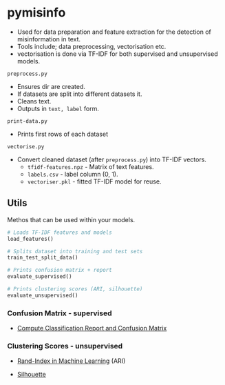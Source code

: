 # pymisinfo

- Used for data preparation and feature extraction for the detection of misinformation in text.
- Tools include; data preprocessing, vectorisation etc.
- vectorisation is done via TF-IDF for both supervised and unsupervised models.

`preprocess.py`

- Ensures dir are created.
- If datasets are split into different datasets it.
- Cleans text.
- Outputs in `text, label` form.

`print-data.py`

- Prints first rows of each dataset

`vectorise.py`

- Convert cleaned dataset (after `preprocess.py`) into TF-IDF vectors.
  - `tfidf-features.npz` - Matrix of text features.
  - `labels.csv` - label column (0, 1).
  - `vectoriser.pkl` - fitted TF-IDF model for reuse.

## Utils

Methos that can be used within your models.

```python
# Loads TF-IDF features and models
load_features()

# Splits dataset into training and test sets
train_test_split_data()

# Prints confusion matrix + report
evaluate_supervised()

# Prints clustering scores (ARI, silhouette)
evaluate_unsupervised()

```

### Confusion Matrix - supervised

- [Compute Classification Report and Confusion Matrix]("https://www.geeksforgeeks.org/machine-learning/compute-classification-report-and-confusion-matrix-in-python/")

### Clustering Scores - unsupervised

- [Rand-Index in Machine Learning](https://www.geeksforgeeks.org/machine-learning/rand-index-in-machine-learning/) (ARI)

- [Silhouette](https://www.geeksforgeeks.org/machine-learning/what-is-silhouette-score/)
